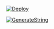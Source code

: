 [![Deploy](https://www.herokucdn.com/deploy/button.svg)](https://heroku.com/deploy?template=https://github.com/lMl31l/MusJep)

[![GenerateString](https://img.shields.io/badge/repl.it-generateString-yellowgreen)](https://replit.com/@vorcl/generatestringsession#Ufo.py)
